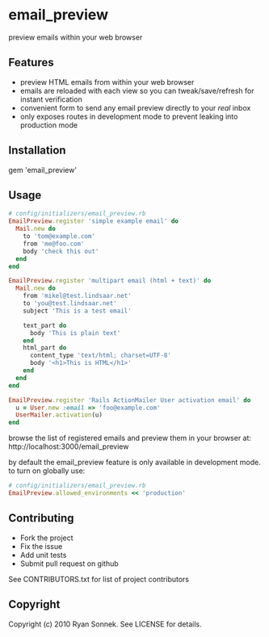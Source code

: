 # email_preview

preview emails within your web browser

## Features
* preview HTML emails from within your web browser
* emails are reloaded with each view so you can tweak/save/refresh for instant verification
* convenient form to send any email preview directly to your *real* inbox
* only exposes routes in development mode to prevent leaking into production mode

## Installation

gem 'email_preview'

## Usage


```ruby
# config/initializers/email_preview.rb
EmailPreview.register 'simple example email' do
  Mail.new do
    to 'tom@example.com'
    from 'me@foo.com'
    body 'check this out'
  end
end

EmailPreview.register 'multipart email (html + text)' do
  Mail.new do
    from 'mikel@test.lindsaar.net'
    to 'you@test.lindsaar.net'
    subject 'This is a test email'

    text_part do
      body 'This is plain text'
    end
    html_part do
      content_type 'text/html; charset=UTF-8'
      body '<h1>This is HTML</h1>'
    end
  end
end

EmailPreview.register 'Rails ActionMailer User activation email' do
  u = User.new :email => 'foo@example.com'
  UserMailer.activation(u)
end
```

browse the list of registered emails and preview them in your browser at:
http://localhost:3000/email_preview

by default the email_preview feature is only available in development mode.  to turn on globally use:
```ruby
# config/initializers/email_preview.rb
EmailPreview.allowed_environments << 'production'
```

## Contributing 

* Fork the project
* Fix the issue
* Add unit tests
* Submit pull request on github

See CONTRIBUTORS.txt for list of project contributors

## Copyright

Copyright (c) 2010 Ryan Sonnek. See LICENSE for details.
